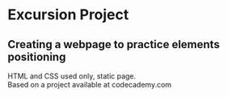 # Excursion Project
## Creating a webpage to practice **elements positioning**
  
HTML and CSS used only, static page.  
Based on a project available at codecademy.com  